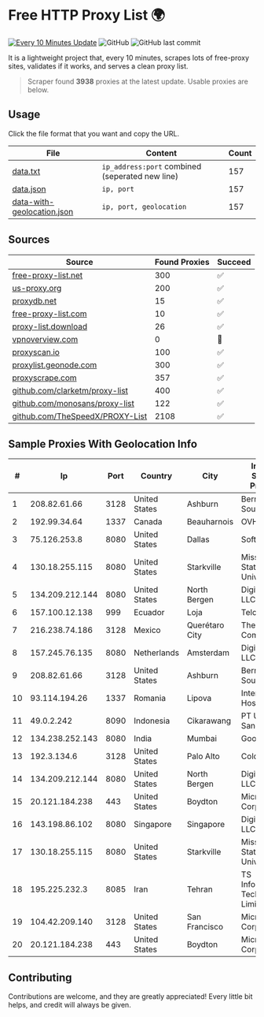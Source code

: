 
# Free HTTP Proxy List 🌍

[![Every 10 Minutes Update](https://github.com/mertguvencli/http-proxy-list/actions/workflows/main.yml/badge.svg?branch=main)](https://github.com/mertguvencli/http-proxy-list/actions/workflows/main.yml)
![GitHub](https://img.shields.io/github/license/mertguvencli/http-proxy-list)
![GitHub last commit](https://img.shields.io/github/last-commit/mertguvencli/http-proxy-list)

It is a lightweight project that, every 10 minutes, scrapes lots of free-proxy sites, validates if it works, and serves a clean proxy list.


> Scraper found **3938** proxies at the latest update. Usable proxies are below.

## Usage

Click the file format that you want and copy the URL.


|File|Content|Count|
|----|-------|-----|
|[data.txt](https://raw.githubusercontent.com/mertguvencli/http-proxy-list/main/proxy-list/data.txt)|`ip_address:port` combined (seperated new line)|157|
|[data.json](https://raw.githubusercontent.com/mertguvencli/http-proxy-list/main/proxy-list/data.json)|`ip, port`|157|
|[data-with-geolocation.json](https://raw.githubusercontent.com/mertguvencli/http-proxy-list/main/proxy-list/data-with-geolocation.json)|`ip, port, geolocation`|157|

## Sources

|Source|Found Proxies|Succeed|
|------|-------------|-------|
|[free-proxy-list.net](https://free-proxy-list.net)|300|✅|
|[us-proxy.org](https://www.us-proxy.org)|200|✅|
|[proxydb.net](http://proxydb.net)|15|✅|
|[free-proxy-list.com](https://free-proxy-list.com/?page=&port=&type%5B%5D=http&type%5B%5D=https&up_time=0&search=Search)|10|✅|
|[proxy-list.download](https://www.proxy-list.download/HTTP)|26|✅|
|[vpnoverview.com](https://vpnoverview.com/privacy/anonymous-browsing/free-proxy-servers)|0|🚫|
|[proxyscan.io](https://www.proxyscan.io)|100|✅|
|[proxylist.geonode.com](https://proxylist.geonode.com/api/proxy-list?limit=300&page=1&sort_by=lastChecked&sort_type=desc&protocols=http,https)|300|✅|
|[proxyscrape.com](https://api.proxyscrape.com/v2/?request=displayproxies&protocol=http&timeout=10000&country=all&ssl=all&anonymity=all)|357|✅|
|[github.com/clarketm/proxy-list](https://raw.githubusercontent.com/clarketm/proxy-list/master/proxy-list-raw.txt)|400|✅|
|[github.com/monosans/proxy-list](https://raw.githubusercontent.com/monosans/proxy-list/main/proxies/http.txt)|122|✅|
|[github.com/TheSpeedX/PROXY-List](https://raw.githubusercontent.com/TheSpeedX/PROXY-List/master/http.txt)|2108|✅|


## Sample Proxies With Geolocation Info

|#|Ip|Port|Country|City|Internet Service Provider|
|-|--|----|-------|----|-------------------------|
|1|208.82.61.66|3128|United States|Ashburn|Bernardi Sounds|
|2|192.99.34.64|1337|Canada|Beauharnois|OVH SAS|
|3|75.126.253.8|8080|United States|Dallas|SoftLayer|
|4|130.18.255.115|8080|United States|Starkville|Mississippi State University|
|5|134.209.212.144|8080|United States|North Bergen|DigitalOcean, LLC|
|6|157.100.12.138|999|Ecuador|Loja|Telconet S.A|
|7|216.238.74.186|3128|Mexico|Querétaro City|The Constant Company|
|8|157.245.76.135|8080|Netherlands|Amsterdam|DigitalOcean, LLC|
|9|208.82.61.66|3128|United States|Ashburn|Bernardi Sounds|
|10|93.114.194.26|1337|Romania|Lipova|Interkvm Host SRL|
|11|49.0.2.242|8090|Indonesia|Cikarawang|PT Usaha Adi Sanggoro|
|12|134.238.252.143|8080|India|Mumbai|Google LLC|
|13|192.3.134.6|3128|United States|Palo Alto|ColoCrossing|
|14|134.209.212.144|8080|United States|North Bergen|DigitalOcean, LLC|
|15|20.121.184.238|443|United States|Boydton|Microsoft Corporation|
|16|143.198.86.102|8080|Singapore|Singapore|DigitalOcean, LLC|
|17|130.18.255.115|8080|United States|Starkville|Mississippi State University|
|18|195.225.232.3|8085|Iran|Tehran|TS Information Technology Limited|
|19|104.42.209.140|3128|United States|San Francisco|Microsoft Corporation|
|20|20.121.184.238|443|United States|Boydton|Microsoft Corporation|



## Contributing

Contributions are welcome, and they are greatly appreciated! Every
little bit helps, and credit will always be given.


